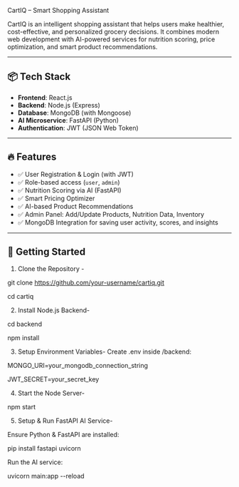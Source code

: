 CartIQ – Smart Shopping Assistant

CartIQ is an intelligent shopping assistant that helps users make healthier, cost-effective, and personalized grocery decisions. It combines modern web development with AI-powered services for nutrition scoring, price optimization, and smart product recommendations.

---

## 📦 Tech Stack

- **Frontend**: React.js
- **Backend**: Node.js (Express)
- **Database**: MongoDB (with Mongoose)
- **AI Microservice**: FastAPI (Python)
- **Authentication**: JWT (JSON Web Token)

---

## 🔥 Features

- ✅ User Registration & Login (with JWT)
- ✅ Role-based access (`user`, `admin`)
- ✅ Nutrition Scoring via AI (FastAPI)
- ✅ Smart Pricing Optimizer
- ✅ AI-based Product Recommendations
- ✅ Admin Panel: Add/Update Products, Nutrition Data, Inventory
- ✅ MongoDB Integration for saving user activity, scores, and insights

---

## 🚀 Getting Started

1. Clone the Repository -
   
git clone https://github.com/your-username/cartiq.git

cd cartiq

2. Install Node.js Backend-

cd backend

npm install

3. Setup Environment Variables-
Create .env inside /backend:

MONGO_URI=your_mongodb_connection_string

JWT_SECRET=your_secret_key

4. Start the Node Server-
   
npm start

5. Setup & Run FastAPI AI Service-
   
Ensure Python & FastAPI are installed:

pip install fastapi uvicorn

Run the AI service:

uvicorn main:app --reload
